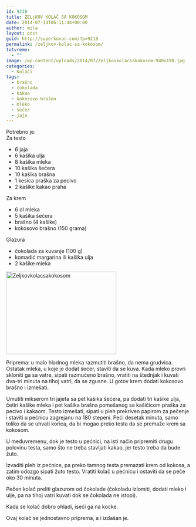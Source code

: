 ```yaml
---
id: 9218
title: ŽELjKOV KOLAČ SA KOKOSOM
date: 2014-07-14T06:11:44+00:00
author: mila
layout: post
guid: http://superkuvar.com/?p=9218
permalink: /zeljkov-kolac-sa-kokosom/
totvreme:
  - ""
image: /wp-content/uploads/2014/07/Zeljkovkolacsakokosom-940x198.jpg
categories:
  - Kolači
tags:
  - brašno
  - čokolada
  - kakao
  - kokosovo brašno
  - mleko
  - šećer
  - jaja
---
```

Potrebno je:  
Za testo

  * 6 jaja
  * 6 kašika ulja
  * 8 kašika mleka
  * 10 kašika šećera
  * 10 kašika brašna
  * 1 kesica praška za pecivo
  * 2 kašike kakao praha

Za krem

  * 6 dl mleka
  * 5 kašika šećera
  * brašno (4 kašike)
  * kokosovo brašno (150 grama)

Glazura

  * čokolada za kuvanje (100 g)
  * komadić margarina ili kašika ulja
  * 2 kašike mleka

[<img class="alignnone size-medium wp-image-9221" src="//superkuvar.com/wp-content/uploads/2014/07/Zeljkovkolacsakokosom-300x225.jpg" alt="Zeljkovkolacsakokosom" width="300" height="225" />](//superkuvar.com/wp-content/uploads/2014/07/Zeljkovkolacsakokosom.jpg)

Priprema: u malo hladnog mleka razmutiti brašno, da nema grudvica. Ostatak mleka, u koje je dodat šećer, staviti da se kuva. Kada mleko provri skloniti ga sa vatre, sipati razmućeno brašno, vratiti na štednjak i kuvati dva-tri minuta na tihoj vatri, da se zgusne. U gotov krem dodati kokosovo brašno i izmešati.

Umutiti mikserom tri jajeta sa pet kašika šećera, pa dodati tri kašike ulja, četiri kašike mleka i pet kašika brašna pomešanog sa kašičicom praška za pecivo i kakaom. Testo izmešati, sipati u pleh prekriven papirom za pečenje i staviti u pećnicu zagrejanu na 180 stepeni. Peći desetak minuta, samo toliko da se uhvati korica, da bi mogao preko testa da se premaže krem sa kokosom.

U međuvremenu, dok je testo u pećnici, na isti način pripremiti drugu polovinu testa, samo što ne treba stavljati kakao, jer testo treba da bude žuto.

Izvaditi pleh iz pećnice, pa preko tamnog testa premazati krem od kokosa, a zatim odozgo sipati žuto testo. Vratiti kolač u pećnicu i ostaviti da se peče oko 30 minuta.

Pečen kolač preliti glazurom od čokolade (čokoladu izlomiti, dodati mleko i ulje, pa na tihoj vatri kuvati dok se čokolada ne istopi).

Kada se kolač dobro ohladi, iseći ga na kocke.

Ovaj kolač se jednostavno priprema, a i izdašan je.
